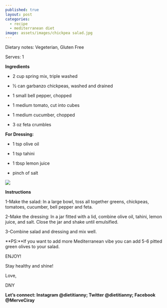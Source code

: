 ```yaml
---
published: true
layout: post
categories:
  - recipe
  - mediterranean diet
image: assets/images/chickpea salad.jpg
---
```



Dietary notes: Vegeterian, Gluten Free

Serves: 1

**Ingredients**

- 2 cup spring mix, triple washed

- ½ can garbanzo chickpeas, washed and drained

- 1 small bell pepper, chopped 

- 1 medium tomato, cut into cubes 

- 1 medium cucumber, chopped 
 
- 3 oz feta crumbles



**For Dressing:**

- 1 tsp olive oil
 
- 1 tsp tahini
 
- 1 tbsp lemon juice
 
- pinch of salt


![]({{site.baseurl}}/_posts/chickpea%20salad%20prep.jpg)


**Instructions**

1-Make the salad: In a large bowl, toss all together greens, chickpeas, tomatoes, cucumber, bell pepper and feta. 

2-Make the dressing: In a jar fitted with a lid, combine olive oil, tahini, lemon juice, and salt. Close the jar and shake until emulsified.

3-Combine salad and dressing and mix well.

**PS:**If you want to add more Mediterranean vibe you can add 5-6 pitted green olives to your salad.


ENJOY!

Stay healthy and shine!
 
Love,

DNY

**Let’s connect: Instagram @dietitianny; Twitter @dietitianny; Facebook @MerveCiray**
